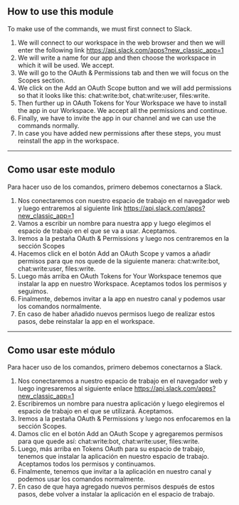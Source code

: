 ## How to use this module
  
To make use of the commands, we must first connect to Slack. 
1. We will connect to our workspace in the web browser and then we will enter the following link https://api.slack.com/apps?new_classic_app=1
2. We will write a name for our app and then choose the workspace in which it will be used. We accept.
3. We will go to the OAuth & Permissions tab and then we will focus on the Scopes section.
4. We click on the Add an OAuth Scope button and we will add permissions so that it looks like this: chat:write:bot, chat:write:user, files:write.
5. Then further up in OAuth Tokens for Your Workspace we have to install the app in our Workspace. We accept all the permissions and continue.
6. Finally, we have to invite the app in our channel and we can use the commands normally.
7. In case you have added new permissions after these steps, you must reinstall the app in the workspace.

---

## Como usar este modulo
  
Para hacer uso de los comandos, primero debemos conectarnos a Slack. 
1. Nos conectaremos con nuestro espacio de trabajo en el navegador web y luego entraremos al siguiente link https://api.slack.com/apps?new_classic_app=1
2. Vamos a escribir un nombre para nuestra app y luego elegimos el espacio de trabajo en el que se va a usar. Aceptamos.
3. Iremos a la pestaña OAuth & Permissions y luego nos centraremos en la sección Scopes
4. Hacemos click en el botón Add an OAuth Scope y vamos a añadir permisos para que nos quede de la siguiente manera: chat:write:bot, chat:write:user, files:write.
5. Luego más arriba en OAuth Tokens for Your Workspace tenemos que instalar la app en nuestro Workspace. Aceptamos todos los permisos y seguimos.
6. Finalmente, debemos invitar a la app en nuestro canal y podemos usar los comandos normalmente.
7. En caso de haber añadido nuevos permisos luego de realizar estos pasos, debe reinstalar la app en el workspace.

---

## Como usar este módulo

Para hacer uso de los comandos, primero debemos conectarnos a Slack.
1. Nos conectaremos a nuestro espacio de trabajo en el navegador web y luego ingresaremos al siguiente enlace https://api.slack.com/apps?new_classic_app=1
2. Escribiremos un nombre para nuestra aplicación y luego elegiremos el espacio de trabajo en el que se utilizará. Aceptamos.
3. Iremos a la pestaña OAuth & Permissions y luego nos enfocaremos en la sección Scopes.
4. Damos clic en el botón Add an OAuth Scope y agregaremos permisos para que quede así: chat:write:bot, chat:write:user, files:write.
5. Luego, más arriba en Tokens OAuth para su espacio de trabajo, tenemos que instalar la aplicación en nuestro espacio de trabajo. Aceptamos todos los permisos y continuamos.
6. Finalmente, tenemos que invitar a la aplicación en nuestro canal y podemos usar los comandos normalmente.
7. En caso de que haya agregado nuevos permisos después de estos pasos, debe volver a instalar la aplicación en el espacio de trabajo.